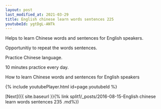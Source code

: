 ```yaml
---
layout: post
last_modified_at: 2021-03-29
title: English chinese learn words sentences 225 
youtubeId: ygtDgL-ANTk
---
```

 
 
Helps to learn Chinese words and sentences for English speakers.

Opportunitiy to repeat the words sentences. 

Practice Chinese language. 
 
10 minutes practice every day. 
 
How to learn Chinese words and sentences for English speakers 
 
{% include youtubePlayer.html id=page.youtubeId %}
 
 
[Next]({{ site.baseurl }}{% link  split1/_posts/2016-08-15-English chinese learn words sentences 235 .md%})
 
